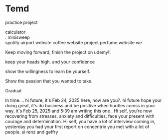 # Temd
practice project

calculator <br> .
minisweep <br>
spotify
airport website
coffee website project
perfume website we

Keep moving forward, finish the project on udemy!!

keep your heads high.
and your confidence

show the willingness to learn
be yourself.

Show the passion that you wanted to take.

Gradual

In time.
.. hi future, it's Feb 24, 2025 here, how are you?. 
hi future hope your doing great, it's do business and be positive when hurdles comss in your way. it's Feb 25, 2025 and 5:39 am writing this one
.
Hi self, you're now recovering from stresses, anxiety and difficulties, face your present with courage and determination.
Hi self, you have a lot of interview coming in, yesterday you had your first report on concentrix you met with a lot of people. si renz and geffry
